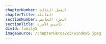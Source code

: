 ```yaml
---
chapterNumber: الفصل الثالث
chapterTitle: العائلة
sectionNumber: الجزء الخامس
sectionTitle: تأسيس الأسرة
divId: family5
imageSource: /chapterHeros/c3/window5.jpeg
---
```

